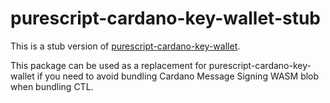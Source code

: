 # purescript-cardano-key-wallet-stub

This is a stub version of [purescript-cardano-key-wallet](https://github.com/mlabs-haskell/purescript-cardano-key-wallet).

This package can be used as a replacement for purescript-cardano-key-wallet if you need to avoid bundling Cardano Message Signing WASM blob when bundling CTL. 
